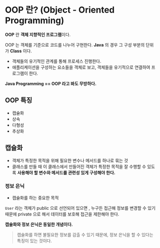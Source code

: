 # OOP 란? (Object - Oriented Programming)
<b>OOP</b> 란 <b>객체 지향적인 프로그램</b>이다.

OOP 는 객체를 기준으로 코드를 나누어 구현한다. <b>Java</b> 의 경우 그 구성 부분의 단위가 <b>Class</b> 이다.


- 객체들의 유기적인 관계를 통해 프로세스 진행한다.
- 애플리케이션을 구성하는 요소들을 객체로 보고, 객체들을 유기적으로 연결하여 프로그램이 한다.

<b>Java Programming == OOP 라고 봐도 무방하다.</b>

## OOP 특징
- 캡슐화
- 상속
- 다형성
- 추상화


## 캡슐화
- 객체가 특정한 목적을 위해 필요한 변수나 메서드를 하나로 묶는 것
- 클래스를 만들 때 이 클래스에서 만들어진 객체가 특정한 목적을 잘 수행할 수 있도록 <b>사용해야 할 변수와 메서드를 관련성 있게 구성해야 한다.</b>

### 정보 은닉
- 캡슐화를 하는 중요한 목적

```User``` 라는 객체가 public 으로 선언되어 있으면 , 누구든 접근해 정보를 변경할 수 있기 때문에 private 으로 해서 데이터를 보호해 접근을 제한해야 한다.

<b>캡슐화와 정보 은닉은 동일한 개념이다.</b>

> 캡슐화를 하면 불필요한 정보를 감출 수 있기 때문에, 정보 은닉을 할 수 있다는 특징이 있는 것이다.